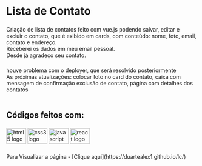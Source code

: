 <h1 align="left">Lista de Contato</h1>

###

<p align="left">Criação de lista de contatos feito com vue.js podendo salvar, editar e excluir o contato, que é exibido em cards, com conteúdo: nome, foto, email, contato e endereço.<br>Receberei os dados em meu email pessoal.<br>Desde já agradeço seu contato.</p>

###

<p align="left">houve problema com o deployer, que será resolvido posteriormente<br>As próximas atualizações: colocar foto no card do contato, caixa com mensagem de confirmação exclusão de contato, página com detalhes dos contatos<br><br></p>

###

<h2 align="left">Códigos feitos com:</h2>

###

<div align="left">
  <img src="https://cdn.jsdelivr.net/gh/devicons/devicon/icons/html5/html5-original.svg" height="40" width="52" alt="html5 logo"  />
  <img src="https://cdn.jsdelivr.net/gh/devicons/devicon/icons/css3/css3-original.svg" height="40" width="52" alt="css3 logo"  />
  <img src="https://cdn.jsdelivr.net/gh/devicons/devicon/icons/javascript/javascript-original.svg" height="40" width="52" alt="javascript logo"  />
  <img src="https://cdn.jsdelivr.net/gh/devicons/devicon/icons/react/vue-original.svg" height="40" width="52" alt="react logo"  />
</div>

###

<p align="left">Para Visualizar a página - [Clique aqui](https://duartealex1.github.io/lc/)</p>

###
